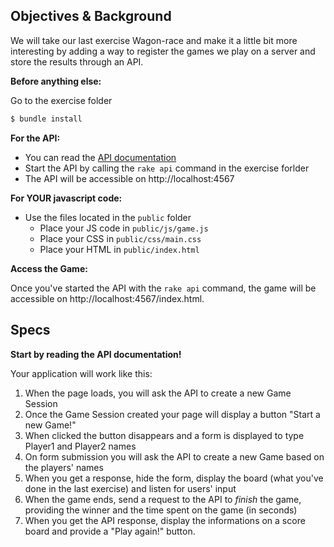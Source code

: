 ## Objectives & Background

We will take our last exercise Wagon-race and make it a little bit more interesting by adding a way to register the games we play on a server and store the results through an API.

**Before anything else:**

Go to the exercise folder

```bash
$ bundle install
```

**For the API:**

* You can read the [API documentation](https://github.com/lewagon/fullstack-challenges/blob/master/04-Front-End/06-HTTP-and-Ajax/Optional-01-AJAX-wagon-race/API.md)
* Start the API by calling the `rake api` command in the exercise forlder
* The API will be accessible on http://localhost:4567

**For YOUR javascript code:**

* Use the files located in the `public` folder
  * Place your JS code in `public/js/game.js`
  * Place your CSS in `public/css/main.css`
  * Place your HTML in `public/index.html`

**Access the Game:**

Once you've started the API with the `rake api` command, the game will be accessible on http://localhost:4567/index.html.

## Specs

**Start by reading the API documentation!**

Your application will work like this:

1. When the page loads, you will ask the API to create a new Game Session
2. Once the Game Session created your page will display a button "Start a new Game!"
3. When clicked the button disappears and a form is displayed to type Player1 and Player2 names
4. On form submission you will ask the API to create a new Game based on the players' names
5. When you get a response, hide the form, display the board (what you've done in the last exercise) and listen for users' input
6. When the game ends, send a request to the API to _finish_ the game, providing the winner and the time spent on the game (in seconds)
7. When you get the API response, display the informations on a score board and provide a "Play again!" button.

